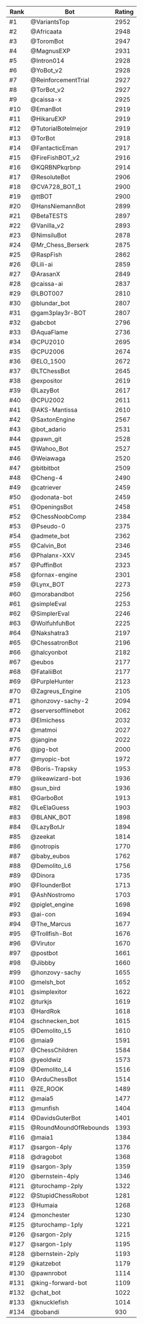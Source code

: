 Rank|Bot|Rating
---|---|---
#1|@VariantsTop|2952
#2|@Africaata|2948
#3|@ToromBot|2947
#4|@MagnusEXP|2931
#5|@Intron014|2928
#6|@YoBot_v2|2928
#7|@ReinforcementTrial|2927
#8|@TorBot_v2|2927
#9|@caissa-x|2925
#10|@EmanBot|2919
#11|@HikaruEXP|2919
#12|@TutorialBotelmejor|2919
#13|@TorBot|2918
#14|@FantacticEman|2917
#15|@FireFishBOT_v2|2916
#16|@KQRBNPkqrbnp|2914
#17|@ResoluteBot|2906
#18|@CVA728_BOT_1|2900
#19|@ttBOT|2900
#20|@HansNiemannBot|2899
#21|@BetaTESTS|2897
#22|@Vanilla_v2|2893
#23|@NimsiluBot|2878
#24|@Mr_Chess_Berserk|2875
#25|@RaspFish|2862
#26|@Lili-ai|2859
#27|@ArasanX|2849
#28|@caissa-ai|2837
#29|@LBOT007|2810
#30|@blundar_bot|2807
#31|@gam3play3r-BOT|2807
#32|@abcbot|2796
#33|@AquaFlame|2736
#34|@CPU2010|2695
#35|@CPU2006|2674
#36|@ELO_1500|2672
#37|@LTChessBot|2645
#38|@expositor|2619
#39|@LazyBot|2617
#40|@CPU2002|2611
#41|@AKS-Mantissa|2610
#42|@SaxtonEngine|2567
#43|@bot_adario|2531
#44|@pawn_git|2528
#45|@Wahoo_Bot|2527
#46|@Weiawaga|2520
#47|@bitbitbot|2509
#48|@Cheng-4|2490
#49|@catriever|2459
#50|@odonata-bot|2459
#51|@OpeningsBot|2458
#52|@ChessNoobComp|2384
#53|@Pseudo-0|2375
#54|@admete_bot|2362
#55|@Calvin_Bot|2346
#56|@Phalanx-XXV|2345
#57|@PuffinBot|2323
#58|@fornax-engine|2301
#59|@Lynx_BOT|2273
#60|@morabandbot|2256
#61|@simpleEval|2253
#62|@SimplerEval|2246
#63|@WolfuhfuhBot|2225
#64|@Nakshatra3|2197
#65|@ChessatronBot|2196
#66|@halcyonbot|2182
#67|@eubos|2177
#68|@FataliiBot|2177
#69|@PurpleHunter|2123
#70|@Zagreus_Engine|2105
#71|@honzovy-sachy-2|2094
#72|@serversofflinebot|2062
#73|@Elmichess|2032
#74|@matmoi|2027
#75|@jangine|2022
#76|@jpg-bot|2000
#77|@myopic-bot|1972
#78|@Boris-Trapsky|1953
#79|@likeawizard-bot|1936
#80|@sun_bird|1936
#81|@GarboBot|1913
#82|@LeElaGuess|1903
#83|@BLANK_BOT|1898
#84|@LazyBotJr|1894
#85|@zeekat|1814
#86|@notropis|1770
#87|@baby_eubos|1762
#88|@Demolito_L6|1756
#89|@Dinora|1735
#90|@FlounderBot|1713
#91|@AshNostromo|1703
#92|@piglet_engine|1698
#93|@ai-con|1694
#94|@The_Marcus|1677
#95|@Trollfish-Bot|1676
#96|@Virutor|1670
#97|@postbot|1661
#98|@Jibbby|1660
#99|@honzovy-sachy|1655
#100|@melsh_bot|1652
#101|@simplexitor|1622
#102|@turkjs|1619
#103|@HardRok|1618
#104|@schnecken_bot|1615
#105|@Demolito_L5|1610
#106|@maia9|1591
#107|@ChessChildren|1584
#108|@yeoldwiz|1573
#109|@Demolito_L4|1516
#110|@ArduChessBot|1514
#111|@ZE_ROOK|1489
#112|@maia5|1477
#113|@munfish|1404
#114|@DavidsGuterBot|1401
#115|@RoundMoundOfRebounds|1393
#116|@maia1|1384
#117|@sargon-4ply|1376
#118|@dragobot|1368
#119|@sargon-3ply|1359
#120|@bernstein-4ply|1346
#121|@turochamp-2ply|1322
#122|@StupidChessRobot|1281
#123|@Humaia|1268
#124|@monchester|1230
#125|@turochamp-1ply|1221
#126|@sargon-2ply|1215
#127|@sargon-1ply|1195
#128|@bernstein-2ply|1193
#129|@katzebot|1179
#130|@pawnrobot|1114
#131|@king-forward-bot|1109
#132|@chat_bot|1022
#133|@knucklefish|1014
#134|@bobandi|930

